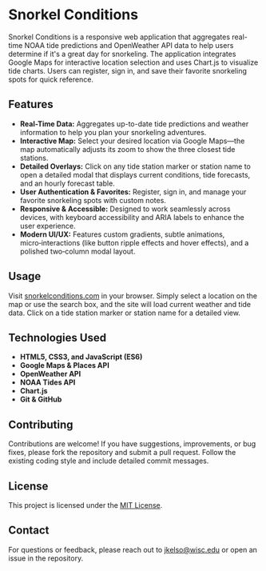 # Snorkel Conditions

Snorkel Conditions is a responsive web application that aggregates real-time NOAA tide predictions and OpenWeather API data to help users determine if it's a great day for snorkeling. The application integrates Google Maps for interactive location selection and uses Chart.js to visualize tide charts. Users can register, sign in, and save their favorite snorkeling spots for quick reference.

## Features

- **Real-Time Data:** Aggregates up-to-date tide predictions and weather information to help you plan your snorkeling adventures.
- **Interactive Map:** Select your desired location via Google Maps—the map automatically adjusts its zoom to show the three closest tide stations.
- **Detailed Overlays:** Click on any tide station marker or station name to open a detailed modal that displays current conditions, tide forecasts, and an hourly forecast table.
- **User Authentication & Favorites:** Register, sign in, and manage your favorite snorkeling spots with custom notes.
- **Responsive & Accessible:** Designed to work seamlessly across devices, with keyboard accessibility and ARIA labels to enhance the user experience.
- **Modern UI/UX:** Features custom gradients, subtle animations, micro‑interactions (like button ripple effects and hover effects), and a polished two‑column modal layout.

## Usage

Visit [snorkelconditions.com](https://snorkelconditions.com) in your browser. Simply select a location on the map or use the search box, and the site will load current weather and tide data. Click on a tide station marker or station name for a detailed view.

## Technologies Used

- **HTML5, CSS3, and JavaScript (ES6)**
- **Google Maps & Places API**
- **OpenWeather API**
- **NOAA Tides API**
- **Chart.js**
- **Git & GitHub**

## Contributing

Contributions are welcome! If you have suggestions, improvements, or bug fixes, please fork the repository and submit a pull request. Follow the existing coding style and include detailed commit messages.

## License

This project is licensed under the [MIT License](LICENSE).

## Contact

For questions or feedback, please reach out to jkelso@wisc.edu or open an issue in the repository.

